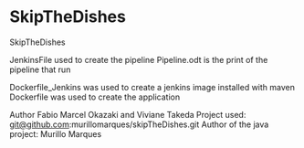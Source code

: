 # SkipTheDishes
SkipTheDishes

JenkinsFile used to create the pipeline
Pipeline.odt is the print of the pipeline that run

Dockerfile_Jenkins was used to create a jenkins image installed with maven
Dockerfile was used to create the application


Author Fabio Marcel Okazaki and Viviane Takeda
Project used: git@github.com:murillomarques/skipTheDishes.git
Author of the java project: Murillo Marques
